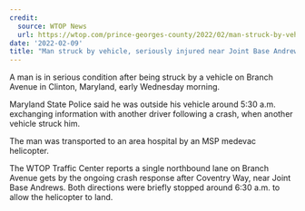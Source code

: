 ```yaml
---
credit:
  source: WTOP News
  url: https://wtop.com/prince-georges-county/2022/02/man-struck-by-vehicle-seriously-injured-near-joint-base-andrews/
date: '2022-02-09'
title: "Man struck by vehicle, seriously injured near Joint Base Andrews"
---
```

A man is in serious condition after being struck by a vehicle on Branch Avenue in Clinton, Maryland, early Wednesday morning.

Maryland State Police said he was outside his vehicle around 5:30 a.m. exchanging information with another driver following a crash, when another vehicle struck him.

The man was transported to an area hospital by an MSP medevac helicopter.

The WTOP Traffic Center reports a single northbound lane on Branch Avenue gets by the ongoing crash response after Coventry Way, near Joint Base Andrews. Both directions were briefly stopped around 6:30 a.m. to allow the helicopter to land.

